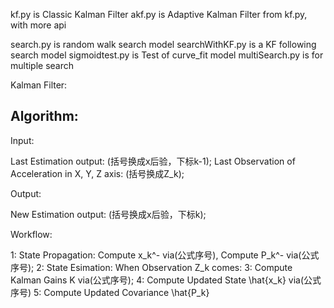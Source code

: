 kf.py is Classic Kalman Filter
akf.py is Adaptive Kalman Filter from kf.py, with more api

search.py is random walk search model
searchWithKF.py is a KF following search model
sigmoidtest.py is Test of curve_fit model
multiSearch.py is for multiple search


Kalman Filter:

Algorithm:
---
Input:

Last Estimation output: (括号换成x后验，下标k-1);
Last Observation of Acceleration in X, Y, Z axis: (括号换成Z_k);

Output:

New Estimation output: (括号换成x后验，下标k);

Workflow:

1: State Propagation: Compute x_k^- via(公式序号), Compute P_k^- via(公式序号);
2: State Esimation: When Observation Z_k comes:
3:      Compute Kalman Gains K via(公式序号);
4:      Compute Updated State \hat{x_k} via(公式序号)
5:      Compute Updated Covariance \hat{P_k} 
